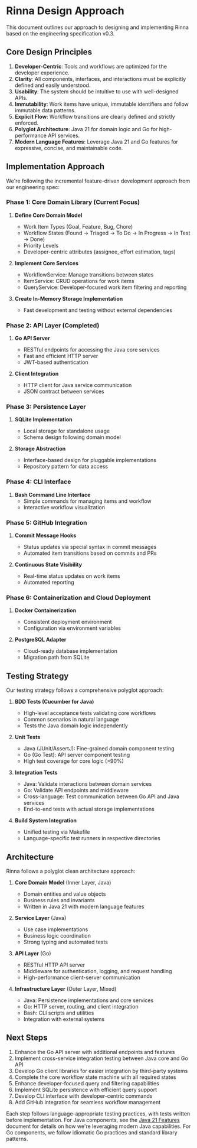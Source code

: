 <!-- Copyright (c) 2025 [Eric C. Mumford](https://github.com/heymumford) [@heymumford], Gemini Deep Research, Claude 3.7. -->

# Rinna Design Approach

This document outlines our approach to designing and implementing Rinna based on the engineering specification v0.3.

## Core Design Principles

1. **Developer-Centric**: Tools and workflows are optimized for the developer experience.
2. **Clarity**: All components, interfaces, and interactions must be explicitly defined and easily understood.
3. **Usability**: The system should be intuitive to use with well-designed APIs.
4. **Immutability**: Work items have unique, immutable identifiers and follow immutable data patterns.
5. **Explicit Flow**: Workflow transitions are clearly defined and strictly enforced.
6. **Polyglot Architecture**: Java 21 for domain logic and Go for high-performance API services.
7. **Modern Language Features**: Leverage Java 21 and Go features for expressive, concise, and maintainable code.

## Implementation Approach

We're following the incremental feature-driven development approach from our engineering spec:

### Phase 1: Core Domain Library (Current Focus)

1. **Define Core Domain Model**
   - Work Item Types (Goal, Feature, Bug, Chore)
   - Workflow States (Found → Triaged → To Do → In Progress → In Test → Done)
   - Priority Levels
   - Developer-centric attributes (assignee, effort estimation, tags)

2. **Implement Core Services**
   - WorkflowService: Manage transitions between states
   - ItemService: CRUD operations for work items
   - QueryService: Developer-focused work item filtering and reporting

3. **Create In-Memory Storage Implementation**
   - Fast development and testing without external dependencies

### Phase 2: API Layer (Completed)

1. **Go API Server**
   - RESTful endpoints for accessing the Java core services
   - Fast and efficient HTTP server
   - JWT-based authentication

2. **Client Integration**
   - HTTP client for Java service communication
   - JSON contract between services

### Phase 3: Persistence Layer

1. **SQLite Implementation**
   - Local storage for standalone usage
   - Schema design following domain model

2. **Storage Abstraction**
   - Interface-based design for pluggable implementations
   - Repository pattern for data access

### Phase 4: CLI Interface

1. **Bash Command Line Interface**
   - Simple commands for managing items and workflow
   - Interactive workflow visualization

### Phase 5: GitHub Integration

1. **Commit Message Hooks**
   - Status updates via special syntax in commit messages
   - Automated item transitions based on commits and PRs

2. **Continuous State Visibility**
   - Real-time status updates on work items
   - Automated reporting

### Phase 6: Containerization and Cloud Deployment

1. **Docker Containerization**
   - Consistent deployment environment
   - Configuration via environment variables

2. **PostgreSQL Adapter**
   - Cloud-ready database implementation
   - Migration path from SQLite

## Testing Strategy

Our testing strategy follows a comprehensive polyglot approach:

1. **BDD Tests (Cucumber for Java)**
   - High-level acceptance tests validating core workflows
   - Common scenarios in natural language
   - Tests the Java domain logic independently

2. **Unit Tests**
   - Java (JUnit/AssertJ): Fine-grained domain component testing
   - Go (Go Test): API server component testing
   - High test coverage for core logic (>90%)

3. **Integration Tests**
   - Java: Validate interactions between domain services
   - Go: Validate API endpoints and middleware
   - Cross-language: Test communication between Go API and Java services
   - End-to-end tests with actual storage implementations

4. **Build System Integration**
   - Unified testing via Makefile
   - Language-specific test runners in respective directories

## Architecture

Rinna follows a polyglot clean architecture approach:

1. **Core Domain Model** (Inner Layer, Java)
   - Domain entities and value objects
   - Business rules and invariants
   - Written in Java 21 with modern language features

2. **Service Layer** (Java)
   - Use case implementations
   - Business logic coordination
   - Strong typing and automated tests

3. **API Layer** (Go)
   - RESTful HTTP API server
   - Middleware for authentication, logging, and request handling
   - High-performance client-server communication

4. **Infrastructure Layer** (Outer Layer, Mixed)
   - Java: Persistence implementations and core services
   - Go: HTTP server, routing, and client integration
   - Bash: CLI scripts and utilities
   - Integration with external systems

## Next Steps

1. Enhance the Go API server with additional endpoints and features
2. Implement cross-service integration testing between Java core and Go API
3. Develop Go client libraries for easier integration by third-party systems
4. Complete the core workflow state machine with all required states
5. Enhance developer-focused query and filtering capabilities
6. Implement SQLite persistence with efficient query support
7. Develop CLI interface with developer-centric commands
8. Add GitHub integration for seamless workflow management

Each step follows language-appropriate testing practices, with tests written before implementation. For Java components, see the [Java 21 Features](java21-features.md) document for details on how we're leveraging modern Java capabilities. For Go components, we follow idiomatic Go practices and standard library patterns.
